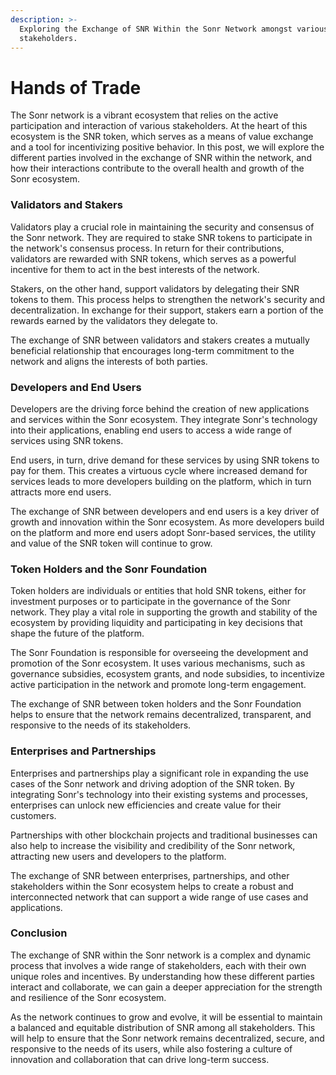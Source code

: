 ```yaml
---
description: >-
  Exploring the Exchange of SNR Within the Sonr Network amongst various
  stakeholders.
---
```


# Hands of Trade

The Sonr network is a vibrant ecosystem that relies on the active participation and interaction of various stakeholders. At the heart of this ecosystem is the SNR token, which serves as a means of value exchange and a tool for incentivizing positive behavior. In this post, we will explore the different parties involved in the exchange of SNR within the network, and how their interactions contribute to the overall health and growth of the Sonr ecosystem.

### Validators and Stakers

Validators play a crucial role in maintaining the security and consensus of the Sonr network. They are required to stake SNR tokens to participate in the network's consensus process. In return for their contributions, validators are rewarded with SNR tokens, which serves as a powerful incentive for them to act in the best interests of the network.

Stakers, on the other hand, support validators by delegating their SNR tokens to them. This process helps to strengthen the network's security and decentralization. In exchange for their support, stakers earn a portion of the rewards earned by the validators they delegate to.

The exchange of SNR between validators and stakers creates a mutually beneficial relationship that encourages long-term commitment to the network and aligns the interests of both parties.

### Developers and End Users

Developers are the driving force behind the creation of new applications and services within the Sonr ecosystem. They integrate Sonr's technology into their applications, enabling end users to access a wide range of services using SNR tokens.

End users, in turn, drive demand for these services by using SNR tokens to pay for them. This creates a virtuous cycle where increased demand for services leads to more developers building on the platform, which in turn attracts more end users.

The exchange of SNR between developers and end users is a key driver of growth and innovation within the Sonr ecosystem. As more developers build on the platform and more end users adopt Sonr-based services, the utility and value of the SNR token will continue to grow.

### Token Holders and the Sonr Foundation

Token holders are individuals or entities that hold SNR tokens, either for investment purposes or to participate in the governance of the Sonr network. They play a vital role in supporting the growth and stability of the ecosystem by providing liquidity and participating in key decisions that shape the future of the platform.

The Sonr Foundation is responsible for overseeing the development and promotion of the Sonr ecosystem. It uses various mechanisms, such as governance subsidies, ecosystem grants, and node subsidies, to incentivize active participation in the network and promote long-term engagement.

The exchange of SNR between token holders and the Sonr Foundation helps to ensure that the network remains decentralized, transparent, and responsive to the needs of its stakeholders.

### Enterprises and Partnerships

Enterprises and partnerships play a significant role in expanding the use cases of the Sonr network and driving adoption of the SNR token. By integrating Sonr's technology into their existing systems and processes, enterprises can unlock new efficiencies and create value for their customers.

Partnerships with other blockchain projects and traditional businesses can also help to increase the visibility and credibility of the Sonr network, attracting new users and developers to the platform.

The exchange of SNR between enterprises, partnerships, and other stakeholders within the Sonr ecosystem helps to create a robust and interconnected network that can support a wide range of use cases and applications.

### Conclusion

The exchange of SNR within the Sonr network is a complex and dynamic process that involves a wide range of stakeholders, each with their own unique roles and incentives. By understanding how these different parties interact and collaborate, we can gain a deeper appreciation for the strength and resilience of the Sonr ecosystem.

As the network continues to grow and evolve, it will be essential to maintain a balanced and equitable distribution of SNR among all stakeholders. This will help to ensure that the Sonr network remains decentralized, secure, and responsive to the needs of its users, while also fostering a culture of innovation and collaboration that can drive long-term success.
